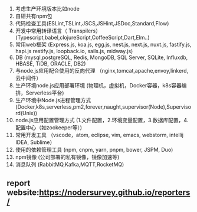 1. 考虑生产环境版本比如node
2. 自研共有npm包
3. 代码检查工具(ESLint,TSLint,JSCS,JSHint,JSDoc,Standard,Flow)
4. 开发中常用转译语言（
   Transpilers）(Typescript,babel,clojureScript,CoffeeScript,Dart,Elm..)
5. 常用web框架
   (Express.js, koa.js, egg.js, nest.js, next.js, nuxt.js, fastify.js, hapi.js restify.js, loopback.io, sails.js, midway.js)
6. DB
   (mysql,postgreSQL, Redis, MongoDB, SQL Server, SQLite, Influxdb, HBASE, TiDB, ORACLE, DB2)
7. 与node.js应用配合使用的反向代理
   （nginx,tomcat,apache,envoy,linkerd,云中间件）
8. 生产环境node.js应用部署环境
   (物理机，虚拟机，Docker容器，k8s容器编排，Serverless平台)
9. 生产环境中Node.js进程管理方式
   (Docker,k8s,serverless,pm2,forever,naught,supervisor(Node),Supervisord(Unix))
10. node.js应用配置管理方式
  (1.文件配置，2.环境变量配置，3.数据库配置，4.配置中心（如zookeeper等）)
11. 常用开发工具
  （vscode，atom, eclipse, vim, emacs, webstorm, intellij IDEA, Sublime）
12. 使用的依赖管理工具
  (npm, cnpm, yarn, pnpm, bower, JSPM, Duo)
13. npm镜像
  (公司部署的私有镜像，镜像加速等)
14. 消息队列
  (RabbitMQ,Kafka,MQTT,RocketMQ)

## report website:https://nodersurvey.github.io/reporters/